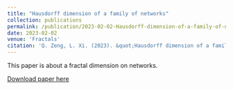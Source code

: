 ```yaml
---
title: "Hausdorff dimension of a family of networks"
collection: publications
permalink: /publication/2023-02-02-Hausdorff-dimension-of-a-family-of-networks
date: 2023-02-02
venue: 'Fractals'
citation: 'Q. Zeng, L. Xi. (2023). &quot;Hausdorff dimension of a family of networks.&quot; <i>Fractals</i>. 31(1) 2350016.'
---
```

This paper is about a fractal dimension on networks.

[Download paper here](http://zengqingcheng.github.io/files/230202.pdf)


